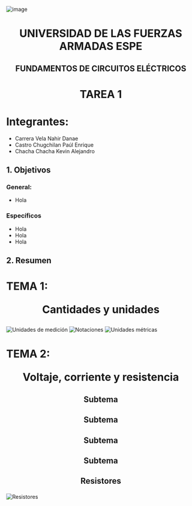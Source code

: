 ![image](https://user-images.githubusercontent.com/93786746/140656495-1e9017c5-1622-4145-a547-0ebbe5014f3d.png)
# <p align=center> UNIVERSIDAD DE LAS FUERZAS ARMADAS ESPE 
## <p align=center> FUNDAMENTOS DE CIRCUITOS ELÉCTRICOS
# <p align=center>  TAREA 1
# Integrantes: 
* Carrera Vela Nahir Danae
* Castro Chugchilan Paúl Enrique
* Chacha Chacha Kevin Alejandro
## 1. Objetivos
  ### General: 
  * Hola
  ### Específicos
  * Hola
  * Hola
  * Hola
## 2. Resumen
  # TEMA 1: <p align=center> Cantidades y unidades
![Unidades de medición](https://user-images.githubusercontent.com/93829962/140659156-d852c20b-42a3-47dd-a05e-018c415598f5.png)
![Notaciones](https://user-images.githubusercontent.com/93829962/140659214-a61290b7-2e16-4ff6-8c3d-76b759eb76ed.png)
![Unidades métricas](https://user-images.githubusercontent.com/93829962/140659220-f504fed9-96b9-49ac-9af6-2a453746ab55.png)
  # TEMA 2: <p align=center> Voltaje, corriente y resistencia
## <p align=center> Subtema
## <p align=center> Subtema
## <p align=center> Subtema
## <p align=center> Subtema
## <p align=center> Resistores
![Resistores](https://user-images.githubusercontent.com/93786746/140655732-e59f1a07-a1da-4ecf-a479-d21988c86653.png)
